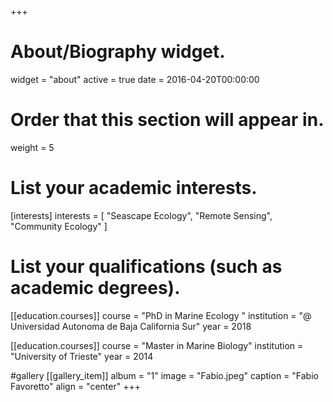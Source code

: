 +++
# About/Biography widget.
widget = "about"
active = true
date = 2016-04-20T00:00:00

# Order that this section will appear in.
weight = 5

# List your academic interests.
[interests]
  interests = [
    "Seascape Ecology",
    "Remote Sensing",
    "Community Ecology"
  ]

# List your qualifications (such as academic degrees).
[[education.courses]]
  course = "PhD in Marine Ecology "
  institution = "@ Universidad Autonoma de Baja California Sur"
  year = 2018

[[education.courses]]
  course = "Master in Marine Biology"
  institution = "University of Trieste"
  year = 2014


#gallery
[[gallery_item]]
      album = "1"
      image = "Fabio.jpeg"
      caption = "Fabio Favoretto"
      align = "center"
+++



